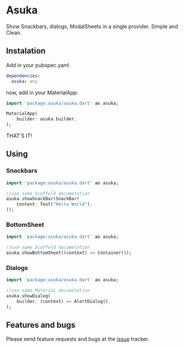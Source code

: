 # Asuka

Show Snackbars, dialogs, ModalSheets in a single provider. Simple and Clean.

## Instalation

Add in your pubspec.yaml

```yaml
dependencies:
  asuka: any
```

now, add in your MaterialApp:

```dart
import 'package:asuka/asuka.dart' as asuka;

MaterialApp(
    builder: asuka.builder,
);

```

THAT'S IT!

## Using

### Snackbars

```dart
import 'package:asuka/asuka.dart' as asuka;

//use same Scaffold documetation
asuka.showSnackBar(SnackBar(
    content: Text("Hello World"),
));


```

### BottomSheet

```dart
import 'package:asuka/asuka.dart' as asuka;

//use same Scaffold documetation
asuka.showBottomSheet((context) => Container());

```

### Dialogs

```dart
import 'package:asuka/asuka.dart' as asuka;

//use same Material documetation
asuka.showDialog(
    builder: (context) => AlertDialog(),
);

```

## Features and bugs

Please send feature requests and bugs at the [issue](https://github.com/Flutterando/asuka/issues) tracker.
